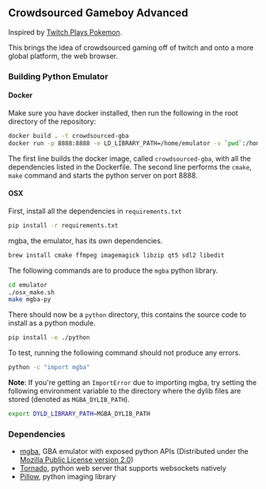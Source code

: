 ## Crowdsourced Gameboy Advanced

Inspired by [Twitch Plays Pokemon](https://www.twitch.tv/twitchplayspokemon).

This brings the idea of crowdsourced gaming off of twitch and onto a more global platform, the web browser.

### Building Python Emulator

#### Docker

Make sure you have docker installed, then run the following in the root directory of the repository:
```bash
docker build . -t crowdsourced-gba
docker run -p 8888:8888 -e LD_LIBRARY_PATH=/home/emulator -v `pwd`:/home crowdsourced-gba
```

The first line builds the docker image, called `crowdsourced-gba`, with all the dependencies listed in the Dockerfile.
The second line performs the `cmake`, `make` command and starts the python server on port 8888.

#### OSX

First, install all the dependencies in `requirements.txt`

```bash
pip install -r requirements.txt
```

mgba, the emulator, has its own dependencies.
```bash
brew install cmake ffmpeg imagemagick libzip qt5 sdl2 libedit
```

The following commands are to produce the `mgba` python library.
```bash
cd emulator
./osx_make.sh
make mgba-py
```

There should now be a `python` directory, this contains the source code to install as a python module.
```bash
pip install -e ./python
```

To test, running the following command should not produce any errors.

```bash
python -c "import mgba"
```

__Note__: If you're getting an `ImportError` due to importing mgba, try setting the following environment variable to the directory where the dylib files are stored (denoted as `MGBA_DYLIB_PATH`).

```bash
export DYLD_LIBRARY_PATH=MGBA_DYLIB_PATH
```

### Dependencies

- [mgba](https://github.com/mgba-emu/mgba), GBA emulator with exposed python APIs (Distributed under the [Mozilla Public License version 2.0](https://www.mozilla.org/en-US/MPL/2.0/))
- [Tornado](https://github.com/tornadoweb/tornado), python web server that supports websockets natively
- [Pillow](https://github.com/python-pillow/Pillow), python imaging library
